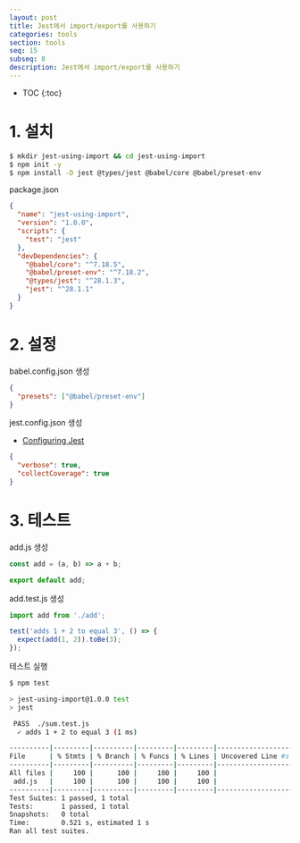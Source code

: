 ```yaml
---
layout: post
title: Jest에서 import/export를 사용하기
categories: tools
section: tools
seq: 15
subseq: 8
description: Jest에서 import/export를 사용하기
---
```


* TOC
{:toc}

# 1. 설치

```bash
$ mkdir jest-using-import && cd jest-using-import
$ npm init -y
$ npm install -D jest @types/jest @babel/core @babel/preset-env
```

package.json

```json
{
  "name": "jest-using-import",
  "version": "1.0.0",
  "scripts": {
    "test": "jest"
  },
  "devDependencies": {
    "@babel/core": "^7.18.5",
    "@babel/preset-env": "^7.18.2",
    "@types/jest": "^28.1.3",
    "jest": "^28.1.1"
  }
}
```

# 2. 설정

babel.config.json 생성

```json
{
  "presets": ["@babel/preset-env"]
}
```

jest.config.json 생성

- [Configuring Jest](https://jestjs.io/docs/configuration)

```json
{
  "verbose": true,
  "collectCoverage": true
}
```

# 3. 테스트

add.js 생성

```javascript
const add = (a, b) => a + b;

export default add;
```

add.test.js 생성

```javascript
import add from './add';

test('adds 1 + 2 to equal 3', () => {
  expect(add(1, 2)).toBe(3);
});
```

테스트 실행

```bash
$ npm test

> jest-using-import@1.0.0 test
> jest

 PASS  ./sum.test.js
  ✓ adds 1 + 2 to equal 3 (1 ms)

----------|---------|----------|---------|---------|-------------------
File      | % Stmts | % Branch | % Funcs | % Lines | Uncovered Line #s
----------|---------|----------|---------|---------|-------------------
All files |     100 |      100 |     100 |     100 |
 add.js   |     100 |      100 |     100 |     100 |
----------|---------|----------|---------|---------|-------------------
Test Suites: 1 passed, 1 total
Tests:       1 passed, 1 total
Snapshots:   0 total
Time:        0.521 s, estimated 1 s
Ran all test suites.
```
